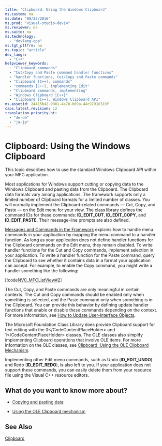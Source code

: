 ```yaml
---
title: "Clipboard: Using the Windows Clipboard"
ms.custom: na
ms.date: "09/22/2016"
ms.prod: "visual-studio-dev14"
ms.reviewer: na
ms.suite: na
ms.technology: 
  - "devlang-cpp"
ms.tgt_pltfrm: na
ms.topic: "article"
dev_langs: 
  - "C++"
helpviewer_keywords: 
  - "Clipboard commands"
  - "Cut/Copy and Paste command handler functions"
  - "handler functions, Cut/Copy and Paste commands"
  - "Clipboard [C++], commands"
  - "commands [C++], implementing Edit"
  - "Clipboard commands, implementing"
  - "Windows Clipboard [C++]"
  - "Clipboard [C++], Windows Clipboard API"
ms.assetid: 24415b42-9301-4a70-b69a-44c97918319f
caps.latest.revision: 12
translation.priority.ht: 
  - "de-de"
  - "ja-jp"
---
```

# Clipboard: Using the Windows Clipboard
This topic describes how to use the standard Windows Clipboard API within your MFC application.  
  
 Most applications for Windows support cutting or copying data to the Windows Clipboard and pasting data from the Clipboard. The Clipboard data formats vary among applications. The framework supports only a limited number of Clipboard formats for a limited number of classes. You will normally implement the Clipboard-related commands — Cut, Copy, and Paste — on the Edit menu for your view. The class library defines the command IDs for these commands: **ID_EDIT_CUT**, **ID_EDIT_COPY**, and **ID_EDIT_PASTE**. Their message-line prompts are also defined.  
  
 [Messages and Commands in the Framework](../vs140/messages-and-commands-in-the-framework.md) explains how to handle menu commands in your application by mapping the menu command to a handler function. As long as your application does not define handler functions for the Clipboard commands on the Edit menu, they remain disabled. To write handler functions for the Cut and Copy commands, implement selection in your application. To write a handler function for the Paste command, query the Clipboard to see whether it contains data in a format your application can accept. For example, to enable the Copy command, you might write a handler something like the following:  
  
 [!code[NVC_MFCListView#2](../vs140/codesnippet/CPP/clipboard--using-the-windows-clipboard_1.cpp)]  
  
 The Cut, Copy, and Paste commands are only meaningful in certain contexts. The Cut and Copy commands should be enabled only when something is selected, and the Paste command only when something is in the Clipboard. You can provide this behavior by defining update handler functions that enable or disable these commands depending on the context. For more information, see [How to Update User-Interface Objects](../vs140/how-to--update-user-interface-objects.md).  
  
 The Microsoft Foundation Class Library does provide Clipboard support for text editing with the <CodeContentPlaceHolder>0\</CodeContentPlaceHolder> and <CodeContentPlaceHolder>1\</CodeContentPlaceHolder> classes. The OLE classes also simplify implementing Clipboard operations that involve OLE items. For more information on the OLE classes, see [Clipboard: Using the OLE Clipboard Mechanism](../vs140/clipboard--using-the-ole-clipboard-mechanism.md).  
  
 Implementing other Edit menu commands, such as Undo (**ID_EDIT_UNDO**) and Redo (**ID_EDIT_REDO**), is also left to you. If your application does not support these commands, you can easily delete them from your resource file using the Visual C++ resource editors.  
  
## What do you want to know more about?  
  
-   [Copying and pasting data](../vs140/clipboard--copying-and-pasting-data.md)  
  
-   [Using the OLE Clipboard mechanism](../vs140/clipboard--using-the-ole-clipboard-mechanism.md)  
  
## See Also  
 [Clipboard](../vs140/clipboard.md)